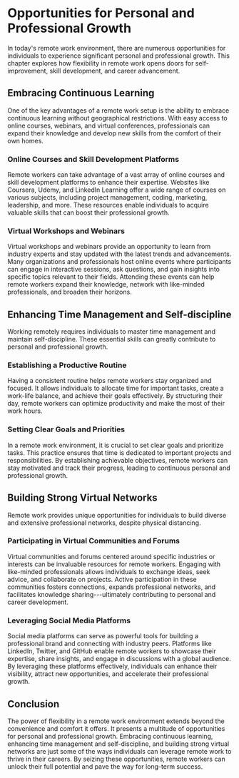 Opportunities for Personal and Professional Growth
=============================================================

In today's remote work environment, there are numerous opportunities for individuals to experience significant personal and professional growth. This chapter explores how flexibility in remote work opens doors for self-improvement, skill development, and career advancement.

Embracing Continuous Learning
-----------------------------

One of the key advantages of a remote work setup is the ability to embrace continuous learning without geographical restrictions. With easy access to online courses, webinars, and virtual conferences, professionals can expand their knowledge and develop new skills from the comfort of their own homes.

### Online Courses and Skill Development Platforms

Remote workers can take advantage of a vast array of online courses and skill development platforms to enhance their expertise. Websites like Coursera, Udemy, and LinkedIn Learning offer a wide range of courses on various subjects, including project management, coding, marketing, leadership, and more. These resources enable individuals to acquire valuable skills that can boost their professional growth.

### Virtual Workshops and Webinars

Virtual workshops and webinars provide an opportunity to learn from industry experts and stay updated with the latest trends and advancements. Many organizations and professionals host online events where participants can engage in interactive sessions, ask questions, and gain insights into specific topics relevant to their fields. Attending these events can help remote workers expand their knowledge, network with like-minded professionals, and broaden their horizons.

Enhancing Time Management and Self-discipline
---------------------------------------------

Working remotely requires individuals to master time management and maintain self-discipline. These essential skills can greatly contribute to personal and professional growth.

### Establishing a Productive Routine

Having a consistent routine helps remote workers stay organized and focused. It allows individuals to allocate time for important tasks, create a work-life balance, and achieve their goals effectively. By structuring their day, remote workers can optimize productivity and make the most of their work hours.

### Setting Clear Goals and Priorities

In a remote work environment, it is crucial to set clear goals and prioritize tasks. This practice ensures that time is dedicated to important projects and responsibilities. By establishing achievable objectives, remote workers can stay motivated and track their progress, leading to continuous personal and professional growth.

Building Strong Virtual Networks
--------------------------------

Remote work provides unique opportunities for individuals to build diverse and extensive professional networks, despite physical distancing.

### Participating in Virtual Communities and Forums

Virtual communities and forums centered around specific industries or interests can be invaluable resources for remote workers. Engaging with like-minded professionals allows individuals to exchange ideas, seek advice, and collaborate on projects. Active participation in these communities fosters connections, expands professional networks, and facilitates knowledge sharing---ultimately contributing to personal and career development.

### Leveraging Social Media Platforms

Social media platforms can serve as powerful tools for building a professional brand and connecting with industry peers. Platforms like LinkedIn, Twitter, and GitHub enable remote workers to showcase their expertise, share insights, and engage in discussions with a global audience. By leveraging these platforms effectively, individuals can enhance their visibility, attract new opportunities, and accelerate their professional growth.

Conclusion
----------

The power of flexibility in a remote work environment extends beyond the convenience and comfort it offers. It presents a multitude of opportunities for personal and professional growth. Embracing continuous learning, enhancing time management and self-discipline, and building strong virtual networks are just some of the ways individuals can leverage remote work to thrive in their careers. By seizing these opportunities, remote workers can unlock their full potential and pave the way for long-term success.
